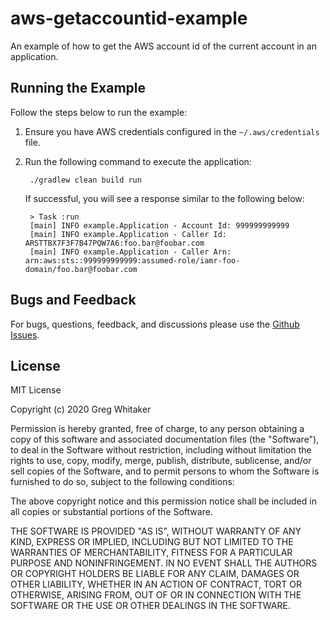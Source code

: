 # aws-getaccountid-example
An example of how to get the AWS account id of the current account in an application.

## Running the Example
Follow the steps below to run the example:

1. Ensure you have AWS credentials configured in the `~/.aws/credentials` file.

2. Run the following command to execute the application:

        ./gradlew clean build run
    
    If successful, you will see a response similar to the following below:

        > Task :run
        [main] INFO example.Application - Account Id: 999999999999
        [main] INFO example.Application - Caller Id: ARSTTBX7F3F7B47PQW7A6:foo.bar@foobar.com
        [main] INFO example.Application - Caller Arn: arn:aws:sts::999999999999:assumed-role/iamr-foo-domain/foo.bar@foobar.com

## Bugs and Feedback
For bugs, questions, feedback, and discussions please use the [Github Issues](https://github.com/gregwhitaker/aws-getaccountid-example/issues).

## License
MIT License

Copyright (c) 2020 Greg Whitaker

Permission is hereby granted, free of charge, to any person obtaining a copy
of this software and associated documentation files (the "Software"), to deal
in the Software without restriction, including without limitation the rights
to use, copy, modify, merge, publish, distribute, sublicense, and/or sell
copies of the Software, and to permit persons to whom the Software is
furnished to do so, subject to the following conditions:

The above copyright notice and this permission notice shall be included in all
copies or substantial portions of the Software.

THE SOFTWARE IS PROVIDED "AS IS", WITHOUT WARRANTY OF ANY KIND, EXPRESS OR
IMPLIED, INCLUDING BUT NOT LIMITED TO THE WARRANTIES OF MERCHANTABILITY,
FITNESS FOR A PARTICULAR PURPOSE AND NONINFRINGEMENT. IN NO EVENT SHALL THE
AUTHORS OR COPYRIGHT HOLDERS BE LIABLE FOR ANY CLAIM, DAMAGES OR OTHER
LIABILITY, WHETHER IN AN ACTION OF CONTRACT, TORT OR OTHERWISE, ARISING FROM,
OUT OF OR IN CONNECTION WITH THE SOFTWARE OR THE USE OR OTHER DEALINGS IN THE
SOFTWARE.